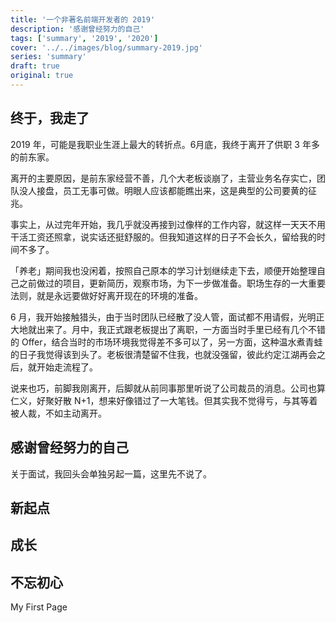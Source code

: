 ```yaml
---
title: '一个非著名前端开发者的 2019'
description: '感谢曾经努力的自己'
tags: ['summary', '2019', '2020']
cover: '../../images/blog/summary-2019.jpg'
series: 'summary'
draft: true
original: true
---
```


## 终于，我走了

2019 年，可能是我职业生涯上最大的转折点。6月底，我终于离开了供职 3 年多的前东家。

离开的主要原因，是前东家经营不善，几个大老板谈崩了，主营业务名存实亡，团队没人接盘，员工无事可做。明眼人应该都能瞧出来，这是典型的公司要黄的征兆。

事实上，从过完年开始，我几乎就没再接到过像样的工作内容，就这样一天天不用干活工资还照拿，说实话还挺舒服的。但我知道这样的日子不会长久，留给我的时间不多了。

「养老」期间我也没闲着，按照自己原本的学习计划继续走下去，顺便开始整理自己之前做过的项目，更新简历，观察市场，为下一步做准备。职场生存的一大重要法则，就是永远要做好好离开现在的环境的准备。

6 月，我开始接触猎头，由于当时团队已经散了没人管，面试都不用请假，光明正大地就出来了。月中，我正式跟老板提出了离职，一方面当时手里已经有几个不错的 Offer，结合当时的市场环境我觉得差不多可以了，另一方面，这种温水煮青蛙的日子我觉得该到头了。老板很清楚留不住我，也就没强留，彼此约定江湖再会之后，就开始走流程了。

说来也巧，前脚我刚离开，后脚就从前同事那里听说了公司裁员的消息。公司也算仁义，好聚好散 N+1，想来好像错过了一大笔钱。但其实我不觉得亏，与其等着被人裁，不如主动离开。

## 感谢曾经努力的自己

关于面试，我回头会单独另起一篇，这里先不说了。

## 新起点


## 成长

## 不忘初心

My First Page
